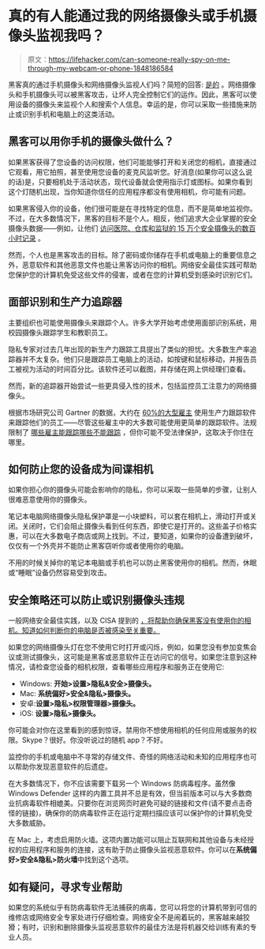 # 真的有人能通过我的网络摄像头或手机摄像头监视我吗？

> 原文：<https://lifehacker.com/can-someone-really-spy-on-me-through-my-webcam-or-phone-1848186584>

黑客真的通过手机摄像头和网络摄像头监视人们吗？简短的回答: [是的](https://us.norton.com/internetsecurity-malware-webcam-hacking.html) 。网络摄像头和手机摄像头可以被黑客攻击，让坏人完全控制它们的运作。因此，黑客可以使用设备的摄像头来监视个人和搜索个人信息。幸运的是，你可以采取一些措施来防止或识别手机和电脑上的这类活动。



## 黑客可以用你手机的摄像头做什么？

如果黑客获得了您设备的访问权限，他们可能能够打开和关闭您的相机，直接通过它观看，用它拍照，甚至使用您设备的麦克风监听您。好消息(如果你可以这么说的话)是，只要相机处于活动状态，现代设备就会使用指示灯或图标。如果你看到这个灯随机出现，当你知道你信任的应用程序都没有使用相机，你可能有问题。

如果黑客侵入你的设备，他们很可能是在寻找特定的信息，而不是简单地监视你。不过，在大多数情况下，黑客的目标不是个人。相反，他们追求大企业掌握的安全摄像头数据——例如，让他们 [访问医院、仓库和监狱的 15 万个安全摄像头的数百小时记录](https://www.bloomberg.com/news/articles/2021-03-09/hackers-expose-tesla-jails-in-breach-of-150-000-security-cams) 。

然而，个人也是黑客攻击的目标。除了密码或你储存在手机或电脑上的重要信息之外，恶意软件和其他恶意文件也能让黑客访问你的相机。网络安全最佳实践可帮助您保护您的计算机免受这些文件的侵害，或者在您的计算机受到感染时识别它们。

## 面部识别和生产力追踪器

主要组织也可能使用摄像头来跟踪个人。许多大学开始考虑使用面部识别系统，用校园摄像头跟踪学生和教职员工。

隐私专家对过去几年出现的新生产力跟踪工具提出了类似的担忧。大多数生产率追踪器并不太复杂。他们只是跟踪员工电脑上的活动，如按键和鼠标移动，并报告员工被视为活动的时间百分比。该软件还可以截图，并存储在网上供经理们查看。

然而，新的追踪器开始尝试一些更具侵入性的技术，包括监控员工注意力的网络摄像头。

根据市场研究公司 Gartner 的数据，大约在 [60%的大型雇主](https://www.washingtonpost.com/technology/2021/09/24/remote-work-from-home-surveillance/) 使用生产力跟踪软件来跟踪他们的员工——尽管这些雇主中的大多数可能使用更简单的跟踪软件。法规限制了 [哪些雇主能跟踪哪些不能跟踪](https://www.globalization-partners.com/blog/remote-work-monitoring-what-companies-should-know-about-compliance-and-privacy/#gref) ，但你可能不受法律保护，这取决于你住在哪里。

## 如何防止您的设备成为间谍相机

如果你担心你的摄像头可能会影响你的隐私，你可以采取一些简单的步骤，让别人很难恶意使用你的摄像头。

笔记本电脑网络摄像头隐私保护罩是一小块塑料，可以套在相机上，滑动打开或关闭。关闭时，它们会阻止摄像头看到任何东西，即使它是打开的。这些盖子价格实惠，可以在大多数电子商店或网上找到。不过，要知道，如果你的设备遭到破坏，仅仅有一个外壳并不能防止黑客窃听你或者使用你的电脑。

不用的时候关掉你的笔记本电脑或手机也可以防止黑客使用你的相机。然而，休眠或“睡眠”设备仍然容易受到攻击。

## 安全策略还可以防止或识别摄像头违规

一般网络安全最佳实践，以及 CISA 提到的 [，将帮助你确保黑客没有使用你的相机。知道如何判断你的电脑是否被感染至关重要。](https://www.cisa.gov/uscert/ncas/tips/ST04-003)

如果您的网络摄像头灯在您不使用它时打开或闪烁，例如，如果您没有参加变焦会议或测试摄像头，这可能是黑客或恶意软件正在访问它的信号。如果您注意到这种情况，请检查您设备的相机权限，查看哪些应用程序和服务正在使用它:

*   Windows: **开始>设置>隐私&安全>摄像头。**
*   Mac: **系统偏好>安全&隐私>摄像头。**
*   安卓:**设置>隐私>权限管理器>摄像头。**
*   iOS: **设置>隐私>摄像头。**

你可能会对你在这里看到的感到惊讶。禁用你不想使用相机的任何应用或服务的权限。Skype？很好。你没听说过的随机 app？不好。

监控你的手机或电脑中不寻常的存储文件、奇怪的网络活动和未知的应用程序也可以帮助你发现恶意软件的后遗症。

在大多数情况下，你不应该需要下载另一个 Windows 防病毒程序。虽然像 Windows Defender 这样的内置工具并不总是有效，但当前版本可以与大多数商业抗病毒软件相媲美。只要你在浏览网页时避免可疑的链接和文件(请不要点击奇怪的链接)，确保你的防病毒软件正在运行定期扫描应该可以保护你的计算机免受大多数威胁。

在 Mac 上，考虑启用防火墙。这项内置功能可以阻止互联网和其他设备与未经授权的应用程序和服务的连接，这有助于防止摄像头监视恶意软件。你可以在**系统偏好>安全&隐私>防火墙**中找到这个选项。

## 如有疑问，寻求专业帮助

如果您的系统似乎有防病毒软件无法捕获的病毒，您可以将您的计算机带到可信的维修店或网络安全专家处进行仔细检查。网络安全不是闹着玩的，黑客越来越狡猾；有时，识别和删除摄像头监视恶意软件的最佳方法是将机器交给训练有素的专业人员。